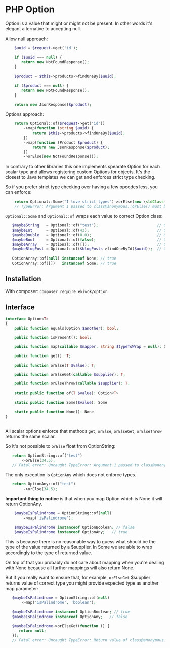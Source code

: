 # PHP Option

Option is a value that might or might not be present. In other words it's elegant alternative to accepting null.

Allow null approach:

```php
    $uuid = $request->get('id');
    
    if ($uuid === null) {
       return new NotFoundResponse();
    }
    
    $product = $this->products->findOneBy($uuid);
    
    if ($product === null) {
       return new NotFoundResponse();
    }
    
    return new JsonResponse($product);
```

Options approach:

```php
    return Optional::of($request->get('id'))
        ->map(function (string $uuid) {
            return $this->products->findOneBy($uuid);
        })
        ->map(function (Product $product) {
            return new JsonResponse($product);
        })
        ->orElse(new NotFoundResponse());
```

In contrary to other libraries this one implements spearate Option for each scalar type and allows registering custom Options for objects. It's the closest to Java templates we can get and enforces strict type checking.

So if you prefer strict type checking over having a few opcodes less, you can enforce:

```php
    return Optional::Some("I love strict types")->orElse(new \stdClass());
    // TypeError: Argument 1 passed to class@anonymous::orElse() must be of the type string, object given, called in ...

```  

`Optional::Some` and `Optional::of` wraps each value to correct Option<T> class:

```php
   $maybeString   = Optional::of("test");                          // OptionString
   $maybeInt      = Optional::of(43);                              // OptionInteger
   $maybeDouble   = Optional::of(0.0);                             // OptionDobule
   $maybeBool     = Optional::of(false);                           // OptionBoolean
   $maybeArray    = Optional::of([]);                              // OpionArray
   $maybeBlogPost = Optional::of($blogPosts->findOneById($uuid));  // Optional
   
   OptionArray::of(null) instanceof None; // true
   OptionArray::of([])   instanceof Some; // true
```

## Installation

With composer: `composer require ekiwok/option`

## Interface

```php
interface Option<T>
{
    public function equals(Option $another): bool;

    public function isPresent(): bool;

    public function map(callable $mapper, string $typeToWrap = null): Option;

    public function get(): T;
    
    public function orElse(T $value): T;

    public function orElseGet(callable $supplier): T;

    public function orElseThrow(callable $supplier): T;
    
    static public function of(T $value): Option<T>
    
    static public function Some($value): Some
    
    static public function None(): None
}
    
```

All scalar options enforce that methods `get`, `orElse`, `orElseGet`, `orElseThrow` returns the same scalar.

So it's not possible to `orElse` float from OptionString:

```php
   return OptionString::of("test")
       ->orElse(34.5);
   // Fatal error: Uncaught TypeError: Argument 1 passed to class@anonymous::orElse() must be of the type string, float given
``` 

The only exception is `OptionAny` which does not enforce types.

```php
   return OptionAny::of("test")
        ->orElse(34.5);
```

**Important thing to notice** is that when you map Option which is None it will return OptionAny.

```php
    $maybeIsPalindrome = OptionString::of(null)
        ->map('isPalindrome');
    
    $maybeIsPalindrome instanceof OptionBoolean; // false
    $maybeIsPalindrome instanceof OptionAny;   // true
```

This is because there is no reasonable way to guess what should be the type of the value returned by a $supplier. In Some we are able to wrap accordingly to the type of returned value.

On top of that you probably do not care about mapping when you're dealing with None because all further mappings will also return None.

But if you really want to ensure that, for example, `orElseGet` $supplier returns value of correct type you might provide expected type as another map parameter:

```php
   $maybeIsPalindrome = OptionString::of(null)
       ->map('isPalindrome', 'boolean');
   
   $maybeIsPalindrome instanceof OptionBoolean; // true
   $maybeIsPalindrome instanceof OptionAny;   // false
   
   $maybeIsPalindrome->orElseGet(function () {
      return null;
   });
   // Fatal error: Uncaught TypeError: Return value of class@anonymous::orElseGet() must be of the type boolean
```


